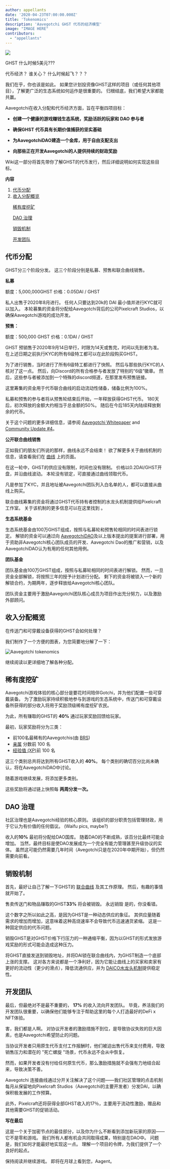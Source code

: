 ```yaml
---
author: appellants
date: '2020-04-23T07:00:00.000Z'
title: 'Tokenomics'
description: 'Aavegotchi GHST 代币的经济模型'
image: "IMAGE HERE"
contributors:
  - "appellants"
---
```


<div class="headerImageContainer">
<img src="/tokenomics/leogotchi.png" class="headerImage">
<p class="headerImageText">GHST 什么时候5美元???</p>
</div>

代币经济？ 谁关心？ 什么时候起飞？？？

我们在乎，你也该是如此。 如果您计划投资像GHST这样的项目（或任何其他项目），了解更广泛的生态系统如何运作是很重要的。 归根结底，我们希望大家都能共赢。

Aavegotchi在收入分配和代币经济方面，旨在平衡四项目标：

<ul><p style="margin-left: 2.4em"><b><li>创建一个健康的游戏赚钱生态系统，奖励活跃的玩家和 DAO 参与者</li></b></p></ul>
<ul><p style="margin-left: 2.4em"><b><li>确保GHST 代币具有长期价值捕获的坚实基础</li></b></p></ul>
<ul><p style="margin-left: 2.4em"><b><li>为AavegotchiDAO建造一个金库，用于自由支配支出</li></b></p></ul>
<ul><p style="margin-left: 2.4em"><b><li>向那些正在开发Aavegotchi的人提供持续的财政奖励</li></b></p></ul>

Wiki这一部分将首先带你了解GHST的代币发行，然后详细说明如何实现这些目标。

<div class="contentsBox">

**内容**

<ol>
<li><a href=#token-distribution>代币分配</a></li>
<li><a href=#revenue-sharing-overview>收入分配概览</a></li></p>
<p><a href=#rarity-farming>稀有度挖矿</a></p>
<p><a href=#dao-governance>DAO 治理</a></p>
<p><a href=#burn-baby-burn>销毁机制</a></p>
<p><a href=#development-team>开发团队</a></p>
</ol>

</div>

## 代币分配

GHST分三个阶段分发。 这三个阶段分别是私募、预售和联合曲线销售。


**私募**

额度：5,000,000GHST 价格：0.05DAI / GHST


私人出售于2020年8月进行。 任何人只要达到20k的 DAI 最小值并进行KYC就可以加入。 本轮募集的资金将分配给Aavegotchi背后的公司Pixelcraft Studios，以确保Aavegotchi游戏的成功开发。


**预售：**

额度：500,000 GHST 价格：0.1DAI / GHST

GHST 预销售于2020年9月14日举行，时限为14天或售完，时间以先到者为准。 在上述日期之前执行KYC的所有6级特工都可以在此阶段购买GHST。

为了进行销售，当时进行了所有6级特工都进行了快照。 然后与那些执行KYC的人核对了这一点。 然后，向Discord的所有合格参与者发放了特别的“6级”徽章。 然后，这些参与者被添加到一个特殊的discord频道，在那里发布预售链接。

这里筹集的资金用于代币联合曲线的启动流动性储备，储备比例为100%。

私募和预售的参与者将从预售轮结束后开始，一年释放获得GHST代币。 180天后，初次释放的金额大约相当于总金额的50%。 随后在今后185天内陆续释放剩余的代币。

关于这个问题的更多详细信息，请参阅 [Aavegotchi Whitepaper](https://drive.google.com/file/d/186zOapKeHNNJ9y8LIByQQ64rs0eJUlEF/view?usp=sharing) and [Community Update #4](https://stackoverflow.com/questions/3912694/using-markdown-how-do-i-center-an-image-and-its-caption/43691451)。


**公开联合曲线销售**

正如我们的朋友们所说的那样，曲线永远不会结束！ 欲了解更多关于曲线机制的信息，请查看我们在 [曲线](/curve) 上的页面。

在这一轮中，GHST的供应没有限制，时间也没有限制。 价格以0.2DAI/GHST开盘，并沿曲线波动。 本轮没有锁定，可直接通过曲线领取代币。

凡是参加了KYC，并且地址被Aavegotchi团队列入白名单的人，都可以直接从曲线上购买。

联合曲线筹集的资金将通过GHST代币持有者控制的水龙头机制提供给Pixelcraft工作室。 关于该机制的更多信息可以在这里找到 [](https://fundrasing.aragon.black)。


**生态系统基金**

生态系统基金由100万GHST组成，按照与私募轮和预售轮相同的时间表进行锁定。 解锁的资金可以通过向 [AavegotchiDAO](/dao)及以上版本提出的提案进行部署，用于资助非Aavegotchi核心团队成员的开发、Aavegotchi Dao的推广和营销，以及AavegotchiDAO认为有用的任何其他用例。


**团队基金**

团队基金由100万GHST组成，按照与私募轮相同的时间表进行解锁。 然而，一旦资金全部解锁，将按照三年的授予计划进行分配。 剩下的资金将被锁入一个新的解锁合约，为期两年，逐步释放给Aavegotchi核心团队。

团队资金主要用于激励Aavegotchi团队核心成员为项目作出充分努力，以及激励外部顾问。

## 收入分配概览

在传送门和可穿戴设备获得的GHST会如何处理？

我们制作了一个方便的图表，为您简要地分解了一下：<div class="centerImageContainer">
<img class="centerImage" src="/tokenomics/ghstcircle.png" alt = "Aavegotchi tokenomics">
</div>

继续阅读以更详细地了解各种分配。


## 稀有度挖矿

Aavegotchi游戏体验的核心部分是要花时间陪伴Gotchi，并为他们配置一些可穿戴装备。 为了激励玩家持续积极地参与到游戏的生态系统中，传送门和可穿戴设备所获得的部分收入将用于奖励顶级稀有度挖矿农民。

为此，所有赚取的GHST的 **40%** 通过玩家奖励回馈给玩家。

最初，玩家奖励将分为三类：

* 前100名最稀有的Aavegotchis(由 [BRS](/rarity-farming#base-rarity-score))
* [亲属](/traits#kinship) 分数前 100 名
* [经验值 (XP)](/traits#experience)前 100 名

这三个类别总共将达到所有GHST收入的 **40%**。 每个类别的确切百分比尚未确认，将在AavegotchiDAO中讨论。

随着游戏继续发展，将添加更多类别。

这些奖励将通过链上快照每 **两周分发一次。**


## DAO 治理

社区治理也是Aavegotchi经验的核心原则。 该组织的部分职责包括管理财政，用于它认为有价值的任何倡议。 (Waifu pics, maybe?)

收入的**10%** 最初将分配给DAO国库。 随着DAO的不断成熟，该百分比最终可能会增加。 当然，最终目标是使DAO发展成为一个完全有能力管理甚至升级协议的实体。 虽然这可能仍然需要几年时间（Avegotchi只是在2020年中期开始），但仍然需要向前看。


## 销毁机制

首先，最好让自己了解一下GHST的 [联合曲线](/curve) 及其工作原理。 然后，有趣的事情就开始了。

售卖传送门和物品赚取的GHST**33%** 将会被销毁。 永远销毁 是的，你没看错。

这个数字之所以如此之高，是因为GHST是一种动态供应的象征。 其供应量随着需求的增加而增加，这意味着这种高烧速率不会导致代币迅速通货紧缩。 这是一种固定供应的代币问题。

销毁GHST是对GHST价格下行压力的一种通缩平衡，因为以GHST的形式发放游戏奖励的形式可能会造成这种压力。

将GHST直接发送到销毁地址，并将DAI锁在联合曲线内，为GHST制造一个底部上涨的支撑。 这对各方来说都是一个净利好，因为它能让曲线上的买家和卖家有更好的流动性（更少的滑点），降低流通供应，并为 [DAICO水龙头机制](/curve#aavegotchi-daico)提供稳定性。


## 开发团队

最后，但最绝对不是最不重要的， **17%** 的收入流向开发团队。 毕竟，养活我们的开发团队很重要，以确保他们能够专注于帮助这里的每个人打造最好的DeFi x NFT体验。

害，我们都是人啊。 对协议开发者的激励措施不到位，是导致协议失败的巨大因素，也是Aavegotchi希望防止的问题。

当协议开发者只用原生代币支付工作报酬时，他们被迫出售代币来支付费用，导致销售压力和潜在的 "死亡螺旋 "场景，代币永远不会从中恢复。

然而，如果开发者没有付给任何原生代币，那么激励措施就不会强有力地结合起来，导致决策不善。

Aavegotchi 连接曲线通过分开关注解决了这个问题——我们社区管理的点击机制每月从保留地向Pixelcraft Studios（Aavegotchi的主要开发者）分发DAI，以确保积极发展的工作预算。

此外，Pixelcraft还将获得全部GHST收入的17％，主要用于流动性激励，赠品和其他需要GHST的促销活动。



**写在最后**

这是一个关于加密节点的最佳部分，以及你为什么不断看到添加新玩家的原因——它不是零和游戏。 我们所有人都有机会共同取得成果，特别是在DAO中。 问题是，我们如何才能最好地实现这一点。 理解一个项目的令牌，为我们提供了一个良好的起点。

保持阅读并继续游戏。 即将在月球上看到您，Aagent。 

